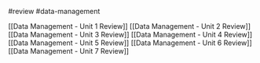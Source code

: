 #review #data-management 

[[Data Management - Unit 1 Review]]
[[Data Management - Unit 2 Review]]
[[Data Management - Unit 3 Review]]
[[Data Management - Unit 4 Review]]
[[Data Management - Unit 5 Review]]
[[Data Management - Unit 6 Review]]
[[Data Management - Unit 7 Review]]

